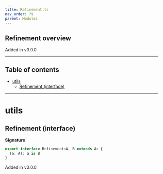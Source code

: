 ```yaml
---
title: Refinement.ts
nav_order: 79
parent: Modules
---
```


## Refinement overview

Added in v3.0.0

---

<h2 class="text-delta">Table of contents</h2>

- [utils](#utils)
  - [Refinement (interface)](#refinement-interface)

---

# utils

## Refinement (interface)

**Signature**

```ts
export interface Refinement<A, B extends A> {
  (a: A): a is B
}
```

Added in v3.0.0
